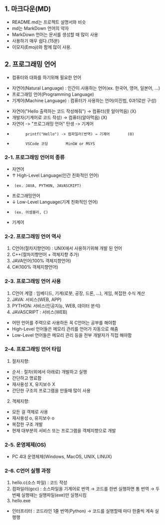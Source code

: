 ## 1. 마크다운(MD)
  - README.md는 프로젝트 설명서와 비슷
  - md는 MarkDown 언어의 약자
  - MarkDown 언어는 문서를 생성할 때 많이 사용
  - 사용하기 매우 쉽다.(15분)
  - 이모지(Emoji)와 함께 많이 사용.

## 2. 프로그래밍 언어
  - 컴퓨터와 대화를 하기위해 필요한 언어
   + 자연어(Natural Language) : 인간이 사용하는 언어(ex. 한국어, 영어, 일본어, ...)
   + 프로그래밍 언어(Programming Language) 
   + 기계어(Machine Language) : 컴퓨터가 사용하는 언어(이진법, 0과1로만 구성)
  - 자연어("Hello 출력하는 코드 작성해줘") → 컴퓨터(못 알아먹음)  (X)
  - 개발자(기계어로 코드 작성) → 컴퓨터(알아먹음)                 (X)
  - 자연어 -> "프로그래밍 언어" 탄생 -> 기계어
  -           printf("Hello") -> 컴파일러(번역) → 기계어        (O)
  -           VSCode 코딩        MinGW or MSYS

### 2-1. 프로그래밍 언어의 종류
  - 자연어
  -   ↑ High-Level Language(인간 친화적인 언어)
  -      (ex. JAVA, PYTHON, JAVASCRIPT)
  - 프로그래밍언어
  -   ↓ Low-Level Language(기계 친화적인 언어)
  -      (ex. 어셈블리, C)
  - 기계어

### 2-2. 프로그래밍 언어 역사
  1. C언어(절차지향언어) : UNIX에서 사용하기위해 개발 된 언어
  2. C++(절차지향언어 + 객체지향 추가)
  3. JAVA언어(100% 객체지향언어)
  4. C#(100% 객체지향언어)

### 2-3. 프로그래밍 언어 사용
  1. C언어 계열 : 임베디드, 기계(로봇, 공장, 드론, ...), 게임, 복잡한 수식 계산
  2. JAVA: 서비스(WEB, APP)
  3. PYTHON: 서비스(인공지능, WEB, 데이터 분석)
  4. JAVASCRIPT : 서비스(WEB)
  * 어떤 언어를 주력으로 사용하든 꼭 C언어는 공부를 해야함
  * High-Level 언어들은 메모리 관리를 언어가 자동으로 해줌
  * Low-Level 언어들은 메모리 관리 등을 전부 개발자가 직접 해야함

### 2-4. 프로그래밍 언어 타입
  1. 절차지향:
   - 순서 : 절차(위에서 아래로) 개발하고 실행
   - 간단하고 명료함
   - 재사용성 X, 유지보수 X
   - 간단한 구조의 프로그램을 만들때 많이 사용

  2. 객체지향:
   - 모든 걸 객체로 사용
   - 재사용성 o, 유지보수 o
   - 복잡한 구조 개발
   - 현재 대부분의 서비스 또는 프로그램을 객체지향으로 개발


### 2-5. 운영체제(OS)
  - PC 4대 운영체제(Windows, MacOS, UNIX, LINUX)

### 2-6. C언어 실행 과정
  1. hello.c(소스 파일) : 코드 작성
  2. 컴파일러(gcc)      : 소스파일을 기계어로 번역 → 코드를 한번 실행하면 통 번역 → 두번째 실행때는 실행파일(exe)만 실행시킴
  3. hello.exe
  * 인터프리터 : 코드라인 1줄 번역(Python) → 코드를 실행할때 마다 한줄씩 계속 실행행
